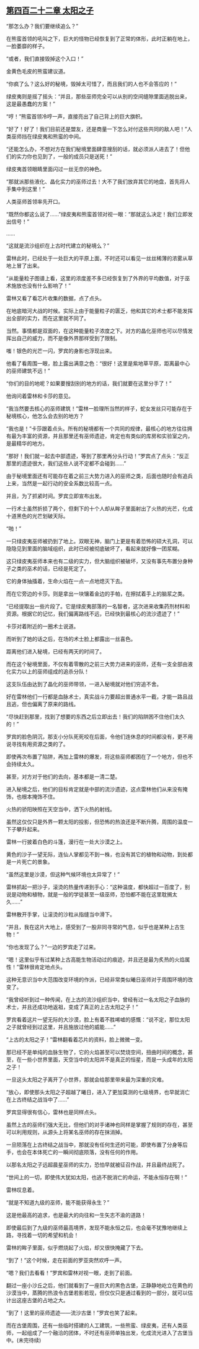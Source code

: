 ## [第四百二十二章 太阳之子](https://www.xxbiquge.com/11_11222/8913517.html)


  “那怎么办？我们要继续追么？”

  在熊蛮首领的吼叫之下，巨大的怪物已经恢复到了正常的体形，此时正躺在地上，一脸萎靡的样子。

  “或者，我们直接毁掉这个入口！”

  金黄色毛皮的熊蛮建议道。

  “你疯了么？这么好的秘境，毁掉太可惜了，而且我们的人也不会答应的！”

  绿皮夷则是摇了摇头：“并且，那些巫师完全可以从别的空间缝隙里面逃脱出来，这是最愚蠢的方案！”

  “哼！”熊蛮首领冷哼一声，直接亮出了自己背上的巨大旗帜。

  “好了！好了！我们目前还是盟友，还是商量一下怎么对付这些共同的敌人吧！”人类巫师挡在绿皮夷和熊蛮的中间。

  “还能怎么办，不想对方在我们秘境里面肆意搜刮的话，就必须派人进去了！但他们的实力你也见到了，一般的成员只是送死！”

  绿皮夷首领眼睛里面闪过一丝无奈的神色。

  “那就派那些液化、晶化实力的巫师过去！大不了我们放弃其它的地盘，首先将人手集中到这里！”

  人类巫师首领率先开口。

  “既然你都这么说了……”绿皮夷和熊蛮首领对视一眼：“那就这么决定！我们立即发出信号！”

  ……

  “这就是流沙组织在上古时代建立的秘境么？”

  雷林此时，已经处于一处巨大的平原上面，不时还可以看见一丝丝稀薄的浓雾从草地上冒了出来。

  “从能量粒子图谱上看，这里的浓度差不多已经恢复到了外界的平均数值，对于巫术施放也没有什么影响了！”

  雷林又看了看芯片收集的数据，点了点头。

  在地底暗河大战的时候。实际上由于能量粒子的匮乏，他和其它的术士都不能发挥出全部的实力，而在这里就不同了。

  当然。事情都是双面的，在这种能量粒子浓度之下。对方的晶化巫师也可以尽情发挥出自己的威力，而不是像外界那样受到了限制。

  嗤！银色的光芒一闪，罗宾的身影也浮现出来。

  他看了看周围一眼，脸上露出满意之色：“很好！这里是紫地草平原，距离最中心的巫师建筑不远！”

  “你们的目的地呢？如果要搜刮别的地方的话，我们就要在这里分手了！”

  他询问着雷林和卡莎的意见。

  “我当然要去核心的巫师建筑！”雷林一脸理所当然的样子，蛇女发丝只可能存在于秘境核心，他怎么会去别的地方？

  “我也是！”卡莎跟着点头。所有的秘境都有一个共同的规律，最核心的地方往往拥有最为丰富的资源，并且那里还有巫师遗迹，肯定也有类似的库房和实验室之内，是最精华的地方。

  “那好！我们就一起去中部遗迹，等到了那里再分头行动！”罗宾点了点头：“反正那里的遗迹很大，我们这些人说不定都不会碰到……”

  由于秘境里面还有可能存在着之前三大势力进入的巫师之类，后面也随时会有追兵上来，当然是一起行动的安全系数比较高一点。

  并且，为了抓紧时间。罗宾立即宣布出发。

  一行术士虽然折损了两个，但剩下的十个人却从眸子里面射出了火热的光芒，化成十道黑色的光芒划破天际。

  “啪！”

  一只绿皮夷巫师被扔到了地上。双眼无神，脑门上更是有着恐怖的硕大孔洞，可以隐隐见到里面的脑域组织，此时已经被彻底破坏了，看起来就好像一团浆糊。

  这只绿皮夷巫师本来也有二级的实力，但大脑组织被破坏，又没有事先布置分身种子之类的巫术的话，已经是死定了。

  它的身体抽搐着，生命火焰在一点一点地熄灭下去。

  而在它旁边的卡莎。则是拿出一块镶着金边的手帕，在擦拭着手上的脑浆之类。

  “已经提取出一些片段了。它是绿皮夷部落的一名智者，这次进来收集药剂材料和资源。根据它的记忆，我们偏离路线不远，已经快到最核心的流沙遗迹了！”

  卡莎对着附近的一圈术士说道。

  而听到了她的话之后，在场的术士脸上都露出一丝喜色。

  距离他们进入秘境，已经有两天的时间了。

  而在这个秘境里面，不仅有着零散的之前三大势力进来的巫师，还有一支全部由液化实力以上的巫师组成的追杀分队！

  这支队伍由达到了晶化的巫师带领，一进入秘境就对他们穷追不舍。

  好在雷林他们一行都是血脉术士，真实战斗力要超出普通水平一截，才能一路且战且逃，但也偏离了原来的路线。

  “尽快赶到那里，找到了想要的东西之后立即出去！我们的陷阱困不住他们太久的！”

  罗宾的脸色阴沉，那支小分队死死咬在后面，令他们连休息的时间都没有，更不用说寻找有用资源之类的了。

  即使再次布置了陷阱，再加上雷林的爆发，将这些巫师都困在了一个地方，但也不会持续太久。

  甚至，对方对于他们的去向，基本都是一清二楚。

  进入秘境之后，他们的目标肯定就是中部的流沙遗迹，这点雷林他们从来没有掩饰，也根本掩饰不住。

  火热的骄阳映照在天空当中，洒下火热的射线。

  虽然这仅仅只是外界一颗太阳的投影，但恐怖的热浪还是不断升腾，周围的温度一下子攀升起来。

  雷林一行披着白色的斗篷，漫行在一处大沙漠之上。

  黄色的沙子一望无际，连仙人掌都见不到一株，也没有其它的植物和动物，到处都是一片死亡的景象。

  “虽然这里是沙漠，但这种气候环境也太异常了！”

  雷林抓起一把沙子，滚烫的热量传递到手心：“这种温度，都快超过一百度了，别说是动物和植物，就是一般的学徒甚至一级巫师，恐怕都不能在这里耽搁太久……”

  雷林散开手掌，让滚烫的沙粒从指缝当中滑下。

  “并且，我在这片大地上，感受到了一股非同寻常的气息，似乎也是某种上古生物！”

  “你也发现了么？”一边的罗宾走了过来。

  “嗯！这里似乎有过某种上古高能生物活动过的痕迹，并且还是最为炙热的火焰属性！”雷林很肯定地点头。

  这种无意识当中大范围改变环境的作派，已经非常类似曦日巫师对于周围环境的改变了。

  “我曾经听到过一种传闻，在上古的流沙组织当中，曾经有过一名太阳之子血脉的术士，并且还成功地返祖，变成了真正的上古太阳之子！”

  罗宾看着这片一望无际的大沙漠，脸上有着不胜唏嘘的感慨：“说不定，那位太阳之子就曾经到过这里，并且施放过他的威能……”

  “上古的太阳之子！”雷林翻看着芯片的资料，脸上微微一变。

  那已经不是单纯的血脉生物了，它的火焰甚至可以焚烧空间，扭曲时间的概念，甚至，在一些小世界里面，天空当中的太阳并不是真正的恒星，而是一头成年的太阳之子！

  一旦这头太阳之子离开了小世界，那就会给那里带来最为深重的灾难。

  “放心，即使那头太阳之子超越了曦日，进入了更加莫测的七级境界，也早就消亡在上古终结之战当中了……”

  罗宾显得很有信心，雷林也是同样点头。

  虽然上古的巫师们强大无比，但他们的对手诸神也同样是掌握了规则的存在，甚至可以利用规则，从源头上将某名巫师的存在抹消掉。

  一旦陨落在上古终结之战当中，那就没有任何生还的可能，即使布置了分身等后手，也会在本体死亡的一瞬间彻底陨落，没有任何的作用。

  以那名太阳之子远超晨星巫师的实力，恐怕早就被征召作战，并且最终战死了。

  “世间上的一切，即使伟大犹如太阳，也逃不脱消亡的命运，不能永恒存在啊！”

  雷林叹息着。

  “就是不知道九级的巫师，能不能获得永生？”

  这是他最高的追求，也是最大的向往和一生矢志不渝的道路！

  即使最后到了九级的巫师最高境界，发现不能永恒之后，也会毫不犹豫地继续上路，寻找着一切的希望和机会！

  雷林的眸子里面，似乎燃烧起了火焰，却又很快掩藏了下去。

  “到了！”这个时候，走在前面的罗亚突然欢呼一声。

  “嗯？我们去看看！”罗宾和雷林对视一眼，走到了前面。

  翻过一座小沙丘之后，他们就看到了一座巨大的黑色古堡，正静静地屹立在黄色的沙漠当中，蒸腾的热浪令古堡若影若现，但仅仅只是通过看到的一部分，就可以估计出这座古堡的占地之大。

  “到了！这里的巫师遗迹——流沙古堡！”罗宾也笑了起来。

  而在古堡周围，还有一些临时搭建的人工建筑，一些熊蛮、绿皮夷，还有人类巫师，一起组成了一个融洽的团体，不时还有巫师单独出发，化成流光进入了古堡当中。(未完待续)
